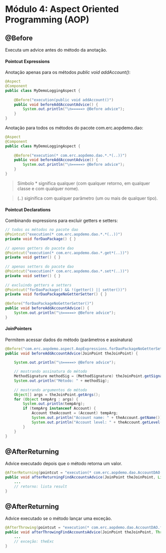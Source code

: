 # Módulo 4: Aspect Oriented Programming (AOP)

## @Before
Executa um advice antes do método da anotação.

#### Pointcut Expressions

Anotação apenas para os métodos *public void addAccount()*:

```java
@Aspect
@Component
public class MyDemoLoggingAspect {
	
	@Before("execution(public void addAccount()")
	public void beforeAddAccountAdvice() {
		System.out.println("\n=====> @Before advice");
	}
}
```
Anotação para todos os métodos do pacote com.erc.aopdemo.dao:

```java
@Aspect
@Component
public class MyDemoLoggingAspect {
	
	@Before("execution(* com.erc.aopdemo.dao.*.*(..))")
	public void beforeAddAccountAdvice() {
		System.out.println("\n=====> @Before advice");
	}
}
```
> Símbolo * significa qualquer (com qualquer retorno, em qualquer classe e com qualquer nome).

> (..) siginifica com qualquer parâmetro (um ou mais de qualquer tipo).

#### Pointcut Declarations

Combinando expressions para excluir getters e setters:

```java
// todos os métodos no pacote dao
@Pointcut("execution(* com.erc.aopdemo.dao.*.*(..))")
private void forDaoPackage() { }
	
// apenas getters do pacote dao
@Pointcut("execution(* com.erc.aopdemo.dao.*.get*(..))")
private void getter() { }
	
// apenas setters do pacote dao
@Pointcut("execution(* com.erc.aopdemo.dao.*.set*(..))")
private void setter() {	}
	
// excluindo getters e setters
@Pointcut("forDaoPackage() && !(getter() || setter())")
private void forDaoPackageNoGetterSetter() { }
	
@Before("forDaoPackageNoGetterSetter()")
public void beforeAddAccountAdvice() {
	System.out.println("\n=====> @Before advice");
}
```

#### JoinPointers

Permitem acessar dados do método (parâmetros e assinatura)

```java
@Before("com.erc.aopdemo.aspect.AopExpressions.forDaoPackageNoGetterSetter()")
public void beforeAddAccountAdvice(JoinPoint theJoinPoint) {

	System.out.println("\n=====> @Before advice");
		
	// mostrando assinatura do método
	MethodSignature methodSig = (MethodSignature) theJoinPoint.getSignature();
	System.out.println("Método: " + methodSig);
		
	// mostrando argumentos do método
	Object[] args = theJoinPoint.getArgs();
	for (Object tempArg : args) {
		System.out.println(tempArg);
		if (tempArg instanceof Account) {
			Account theAccount = (Account) tempArg;
			System.out.println("Account name: " + theAccount.getName());
			System.out.println("Account level: " + theAccount.getLevel());
		}
	}
}
```

## @AfterReturning

Advice executado depois que o método retorna um valor.

```java
@AfterReturning(pointcut = "execution(* com.erc.aopdemo.dao.AccountDAO.findAccounts(..))", returning = "result")
public void afterReturningFindAccountsAdvice(JoinPoint theJoinPoint, List<Account> result) {
	...
	// retorno: lista result
}
```

## @AfterReturning

Advice executado se o método lançar uma exceção.
```java
@AfterThrowing(pointcut = "execution(* com.erc.aopdemo.dao.AccountDAO.findAccounts(..))", throwing = "theExc")
public void afterThrowingFindAccountsAdvice(JoinPoint theJoinPoint, Throwable theExc) {
	...
	// exceção: theExc
}
```